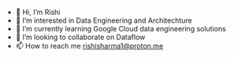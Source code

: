 - 👋 Hi, I’m Rishi
- 👀 I’m interested in Data Engineering and Architechture
- 🌱 I’m currently learning Google Cloud data engineering solutions
- 💞️ I’m looking to collaborate on Dataflow
- 📫 How to reach me rishisharma1@proton.me

<!---
rishisharma1986/rishisharma1986 is a ✨ special ✨ repository because its `README.md` (this file) appears on your GitHub profile.
You can click the Preview link to take a look at your changes.
--->
